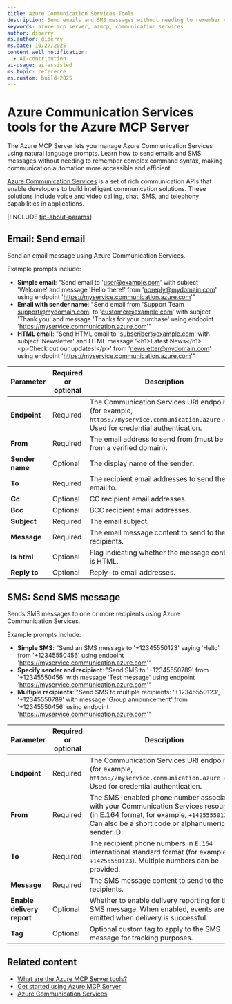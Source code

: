 ```yaml
---
title: Azure Communication Services Tools 
description: Send emails and SMS messages without needing to remember complex command syntax, making communication automation more accessible and efficient.
keywords: azure mcp server, azmcp, communication services
author: diberry
ms.author: diberry
ms.date: 10/27/2025
content_well_notification: 
  - AI-contribution
ai-usage: ai-assisted
ms.topic: reference
ms.custom: build-2025
--- 
```


# Azure Communication Services tools for the Azure MCP Server

The Azure MCP Server lets you manage Azure Communication Services using natural language prompts. Learn how to send emails and SMS messages without needing to remember complex command syntax, making communication automation more accessible and efficient.

[Azure Communication Services](/azure/communication-services/) is a set of rich communication APIs that enable developers to build intelligent communication solutions. These solutions include voice and video calling, chat, SMS, and telephony capabilities in applications.

[!INCLUDE [tip-about-params](../includes/tools/parameter-consideration.md)]

## Email: Send email

Send an email message using Azure Communication Services.

Example prompts include:

- **Simple email**: "Send email to 'user@example.com' with subject 'Welcome' and message 'Hello there!' from 'noreply@mydomain.com' using endpoint 'https://myservice.communication.azure.com'"
- **Email with sender name**: "Send email from 'Support Team <support@mydomain.com>' to 'customer@example.com' with subject 'Thank you' and message 'Thanks for your purchase' using endpoint 'https://myservice.communication.azure.com'"
- **HTML email**: "Send HTML email to 'subscriber@example.com' with subject 'Newsletter' and HTML message '&lt;h1&gt;Latest News&lt;/h1&gt;&lt;p&gt;Check out our updates!&lt;/p&gt;' from 'newsletter@mydomain.com' using endpoint 'https://myservice.communication.azure.com'"



| Parameter |  Required or optional | Description |
|-----------------------|----------------------|-------------|
| **Endpoint** |  Required | The Communication Services URI endpoint (for example, `https://myservice.communication.azure.com`). Used for credential authentication. |
| **From** |  Required | The email address to send from (must be from a verified domain). |
| **Sender name** |  Optional | The display name of the sender. |
| **To** |  Required | The recipient email addresses to send the email to. |
| **Cc** |  Optional | CC recipient email addresses. |
| **Bcc** |  Optional | BCC recipient email addresses. |
| **Subject** |  Required | The email subject. |
| **Message** |  Required | The email message content to send to the recipients. |
| **Is html** |  Optional | Flag indicating whether the message content is HTML. |
| **Reply to** |  Optional | Reply-to email addresses. |

## SMS: Send SMS message

Sends SMS messages to one or more recipients using Azure Communication Services.

Example prompts include:

- **Simple SMS**: "Send an SMS message to '+12345550123' saying 'Hello' from '+12345550456' using endpoint 'https://myservice.communication.azure.com'"
- **Specify sender and recipient**: "Send SMS to '+12345550789' from '+12345550456' with message 'Test message' using endpoint 'https://myservice.communication.azure.com'"
- **Multiple recipients**: "Send SMS to multiple recipients: '+12345550123', '+12345550789' with message 'Group announcement' from '+12345550456' using endpoint 'https://myservice.communication.azure.com'"

| Parameter |  Required or optional | Description |
|-----------------------|----------------------|-------------|
| **Endpoint** |  Required | The Communication Services URI endpoint (for example, `https://myservice.communication.azure.com`). Used for credential authentication. |
| **From** |  Required | The SMS-enabled phone number associated with your Communication Services resource (in E.164 format, for example, `+14255550123`). Can also be a short code or alphanumeric sender ID. |
| **To** |  Required | The recipient phone numbers in `E.164` international standard format (for example, `+14255550123`). Multiple numbers can be provided. |
| **Message** |  Required | The SMS message content to send to the recipients. |
| **Enable delivery report** |  Optional | Whether to enable delivery reporting for the SMS message. When enabled, events are emitted when delivery is successful. |
| **Tag** |  Optional | Optional custom tag to apply to the SMS message for tracking purposes. |


## Related content

- [What are the Azure MCP Server tools?](index.md)
- [Get started using Azure MCP Server](../get-started.md)
- [Azure Communication Services](/azure/communication-services/)